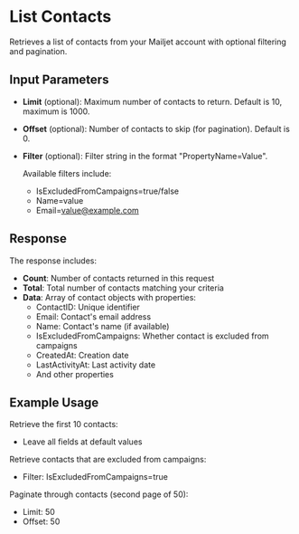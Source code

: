 # List Contacts

Retrieves a list of contacts from your Mailjet account with optional filtering and pagination.

## Input Parameters

- **Limit** (optional): Maximum number of contacts to return. Default is 10, maximum is 1000.
- **Offset** (optional): Number of contacts to skip (for pagination). Default is 0.
- **Filter** (optional): Filter string in the format "PropertyName=Value". 
  
  Available filters include:
  - IsExcludedFromCampaigns=true/false
  - Name=value
  - Email=value@example.com

## Response

The response includes:

- **Count**: Number of contacts returned in this request
- **Total**: Total number of contacts matching your criteria
- **Data**: Array of contact objects with properties:
  - ContactID: Unique identifier
  - Email: Contact's email address
  - Name: Contact's name (if available)
  - IsExcludedFromCampaigns: Whether contact is excluded from campaigns
  - CreatedAt: Creation date
  - LastActivityAt: Last activity date
  - And other properties

## Example Usage

Retrieve the first 10 contacts:
- Leave all fields at default values

Retrieve contacts that are excluded from campaigns:
- Filter: IsExcludedFromCampaigns=true

Paginate through contacts (second page of 50):
- Limit: 50
- Offset: 50